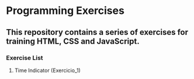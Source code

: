 # Programming Exercises
## This repository contains a series of exercises for training HTML, CSS and JavaScript.
### Exercise List

1. Time Indicator (Exercicio_1)

